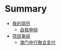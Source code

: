# Summary

* [我的简历](README.md)
  * [自我申辩](jian-li.md)
* [项目审阅](chapter1.md)
  * [澳门中行聚合支付](chapter1/ao-men-zhong-xing-ju-he-zhi-fu.md)

